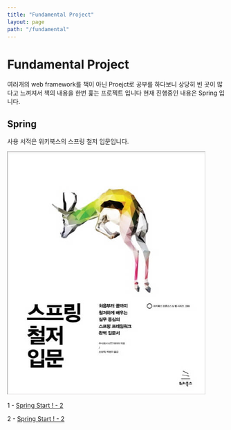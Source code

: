 ```yaml
---
title: "Fundamental Project"
layout: page
path: "/fundamental"
---
```


# Fundamental Project

여러개의 web framework를 책이 아닌 Proejct로 공부를 하다보니 상당히 빈 곳이 많다고 느껴져서 책의 내용을 한번 훑는 프로젝트 입니다 현재 진행중인 내용은 Spring 입니다.

## Spring

사용 서적은 위키북스의 스프링 철저 입문입니다.

![스프링 철저 입문](1.PNG)

1 - [Spring Start ! - 2](https://blog.civar.io/posts/fundamental/spring/1)

2 - [Spring Start ! - 2](https://blog.civar.io/posts/fundamental/spring/2)